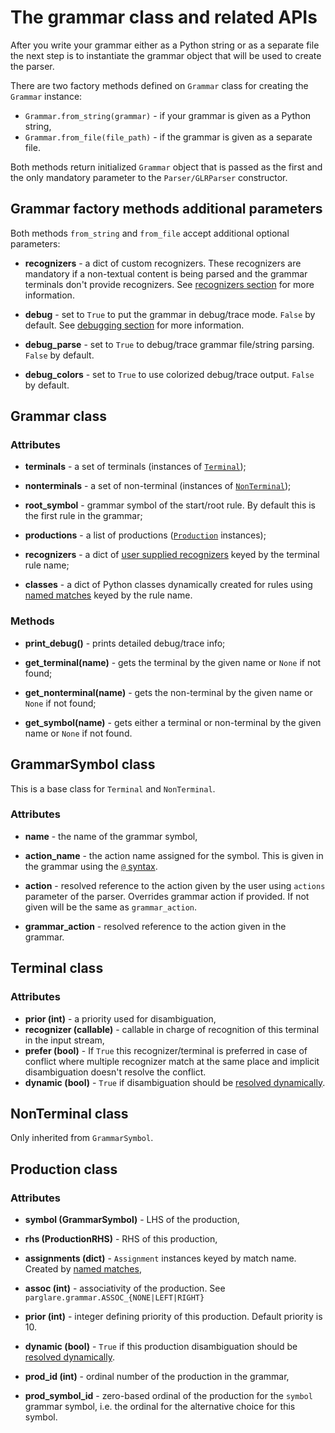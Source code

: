 # The grammar class and related APIs

After you write your grammar either as a Python string or as a separate file the
next step is to instantiate the grammar object that will be used to create the
parser.

There are two factory methods defined on `Grammar` class for creating the
`Grammar` instance:

- `Grammar.from_string(grammar)` - if your grammar is given as a Python string,
- `Grammar.from_file(file_path)` - if the grammar is given as a separate file.

Both methods return initialized `Grammar` object that is passed as the first and
the only mandatory parameter to the `Parser/GLRParser` constructor.


## Grammar factory methods additional parameters

Both methods `from_string` and `from_file` accept additional optional
parameters:

- **recognizers** - a dict of custom recognizers. These recognizers are mandatory
  if a non-textual content is being parsed and the grammar terminals don't
  provide recognizers. See [recognizers section](./recognizers.md) for more
  information.

- **debug** - set to `True` to put the grammar in debug/trace mode. `False` by
  default. See [debugging section](./debugging.md) for more information.

- **debug_parse** - set to `True` to debug/trace grammar file/string parsing.
  `False` by default.

- **debug_colors** - set to `True` to use colorized debug/trace output. `False` by
  default.


## Grammar class

### Attributes

- **terminals** - a set of terminals (instances of [`Terminal`](#terminal));

- **nonterminals** - a set of non-terminal (instances
  of [`NonTerminal`](#nonterminal));

- **root_symbol** - grammar symbol of the start/root rule. By default this is
  the first rule in the grammar;

- **productions** - a list of productions ([`Production`](#production)
  instances);

- **recognizers** - a dict of [user supplied recognizers](./recognizers.md)
  keyed by the terminal rule name;

- **classes** - a dict of Python classes dynamically created for rules
  using [named matches](./grammar_language.md#named-matches) keyed by the rule
  name.

### Methods

- **print_debug()** - prints detailed debug/trace info;

- **get_terminal(name)** - gets the terminal by the given name or `None` if
  not found;

- **get_nonterminal(name)** - gets the non-terminal by the given name or `None`
  if not found;

- **get_symbol(name)** - gets either a terminal or non-terminal by the given
  name or `None` if not found.


## GrammarSymbol class

This is a base class for `Terminal` and `NonTerminal`.

### Attributes

- **name** - the name of the grammar symbol,

- **action_name** - the action name assigned for the symbol. This is given in
  the grammar using the [`@` syntax](./grammar_language.md#).

- **action** - resolved reference to the action given by the user using
  `actions` parameter of the parser. Overrides grammar action if provided. If
  not given will be the same as `grammar_action`.

- **grammar_action** - resolved reference to the action given in the grammar.



## Terminal class

### Attributes

- **prior (int)** - a priority used for disambiguation,
- **recognizer (callable)** - callable in charge of recognition of this terminal
  in the input stream,
- **prefer (bool)** - If `True` this recognizer/terminal is preferred in case of
  conflict where multiple recognizer match at the same place and implicit
  disambiguation doesn't resolve the conflict.
- **dynamic (bool)** - `True` if disambiguation should be [resolved dynamically]().


## NonTerminal class

Only inherited from `GrammarSymbol`.


## Production class

### Attributes

- **symbol (GrammarSymbol)** - LHS of the production,

- **rhs (ProductionRHS)** - RHS of this production,

- **assignments (dict)** - `Assignment` instances keyed by match name. Created
  by [named matches](./grammar_language.md#named-matches),

- **assoc (int)** - associativity of the production. See
  `parglare.grammar.ASSOC_{NONE|LEFT|RIGHT}`

- **prior (int)** - integer defining priority of this production. Default
  priority is 10.

- **dynamic (bool)** - `True` if this production disambiguation should
  be [resolved dynamically]().

- **prod_id (int)** - ordinal number of the production in the grammar,

- **prod_symbol_id** - zero-based ordinal of the production for the `symbol`
  grammar symbol, i.e. the ordinal for the alternative choice for this symbol.
